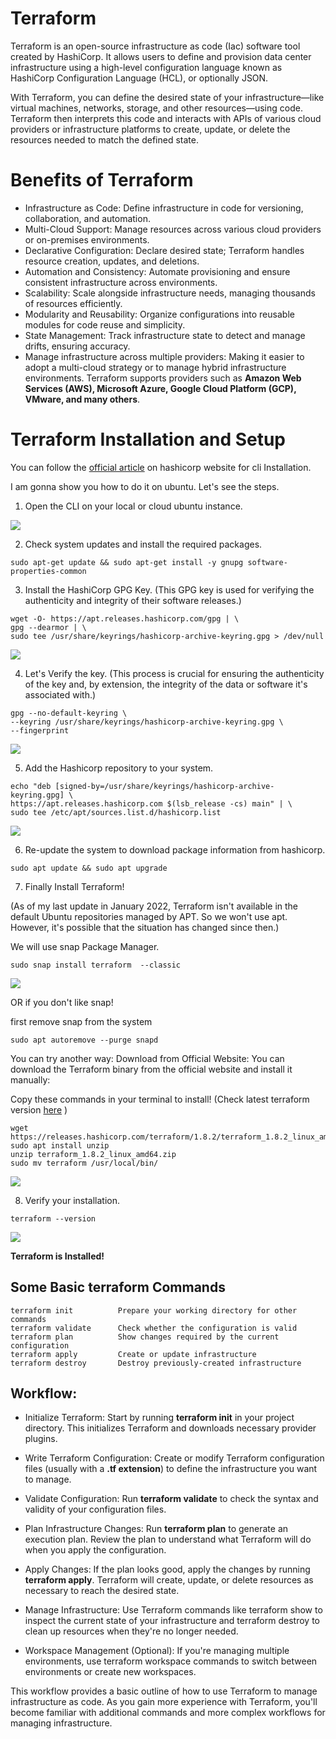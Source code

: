 # Terraform
Terraform is an open-source infrastructure as code (Iac) software tool created by HashiCorp. It allows users to define and provision data center infrastructure using a high-level configuration language known as HashiCorp Configuration Language (HCL), or optionally JSON.

With Terraform, you can define the desired state of your infrastructure—like virtual machines, networks, storage, and other resources—using code. Terraform then interprets this code and interacts with APIs of various cloud providers or infrastructure platforms to create, update, or delete the resources needed to match the defined state.

# Benefits of Terraform
- Infrastructure as Code: Define infrastructure in code for versioning, collaboration, and automation.
- Multi-Cloud Support: Manage resources across various cloud providers or on-premises environments.
- Declarative Configuration: Declare desired state; Terraform handles resource creation, updates, and deletions.
- Automation and Consistency: Automate provisioning and ensure consistent infrastructure across environments.
- Scalability: Scale alongside infrastructure needs, managing thousands of resources efficiently.
- Modularity and Reusability: Organize configurations into reusable modules for code reuse and simplicity.
- State Management: Track infrastructure state to detect and manage drifts, ensuring accuracy.
- Manage infrastructure across multiple providers: Making it easier to adopt a multi-cloud strategy or to manage hybrid infrastructure environments. Terraform supports providers such as **Amazon Web Services (AWS), Microsoft Azure, Google Cloud Platform (GCP), VMware, and many others**.

# Terraform Installation and Setup

You can follow the [official article](https://developer.hashicorp.com/terraform/tutorials/aws-get-started/install-cli) on hashicorp website for cli Installation.

I am gonna show you how to do it on ubuntu. Let's see the steps.

1. Open the CLI on your local or cloud ubuntu instance. 
<img src="readme/terminal.png">

2. Check system updates and install the required packages.
```
sudo apt-get update && sudo apt-get install -y gnupg software-properties-common
```

3. Install the HashiCorp GPG Key. (This GPG key is used for verifying the authenticity and integrity of their software releases.)
```
wget -O- https://apt.releases.hashicorp.com/gpg | \
gpg --dearmor | \
sudo tee /usr/share/keyrings/hashicorp-archive-keyring.gpg > /dev/null
```
<img src="readme/key.png" >

4. Let's Verify the key. (This process is crucial for ensuring the authenticity of the key and, by extension, the integrity of the data or software it's associated with.)
```
gpg --no-default-keyring \
--keyring /usr/share/keyrings/hashicorp-archive-keyring.gpg \
--fingerprint
```
<img src="readme/key2.png" >

5. Add the Hashicorp repository to your system.
```
echo "deb [signed-by=/usr/share/keyrings/hashicorp-archive-keyring.gpg] \
https://apt.releases.hashicorp.com $(lsb_release -cs) main" | \
sudo tee /etc/apt/sources.list.d/hashicorp.list
```
<img src="readme/hasicorp-repo.png" >

6. Re-update the system to download package information from hashicorp.
```
sudo apt update && sudo apt upgrade
```
7. Finally Install Terraform!

(As of my last update in January 2022, Terraform isn't available in the default Ubuntu repositories managed by APT. So we won't use apt. However, it's possible that the situation has changed since then.)

We will use snap Package Manager.
```
sudo snap install terraform  --classic
```
<img src="readme/terra-install.png" >

OR if you don't like snap! 

first remove snap from the system
``` 
sudo apt autoremove --purge snapd 
```
You can try another way: Download from Official Website:
You can download the Terraform binary from the official website and install it manually:

Copy these commands in your terminal to install! (Check latest terraform version [here](https://developer.hashicorp.com/terraform/install) )

```
wget https://releases.hashicorp.com/terraform/1.8.2/terraform_1.8.2_linux_amd64.zip 
sudo apt install unzip
unzip terraform_1.8.2_linux_amd64.zip
sudo mv terraform /usr/local/bin/
```
<img src="readme/terra-install2.png" >

8. Verify your installation.
```
terraform --version
```
<img src="readme/version.png" >

**Terraform is Installed!**

## Some Basic terraform Commands
```
terraform init          Prepare your working directory for other commands
terraform validate      Check whether the configuration is valid
terraform plan          Show changes required by the current configuration
terraform apply         Create or update infrastructure
terraform destroy       Destroy previously-created infrastructure
```

## Workflow:

- Initialize Terraform: Start by running **terraform init** in your project directory. This initializes Terraform and downloads necessary provider plugins.

- Write Terraform Configuration: Create or modify Terraform configuration files (usually with a **.tf extension**) to define the infrastructure you want to manage.

- Validate Configuration: Run **terraform validate** to check the syntax and validity of your configuration files.

- Plan Infrastructure Changes: Run **terraform plan** to generate an execution plan. Review the plan to understand what Terraform will do when you apply the configuration.

- Apply Changes: If the plan looks good, apply the changes by running **terraform apply**. Terraform will create, update, or delete resources as necessary to reach the desired state.

- Manage Infrastructure: Use Terraform commands like terraform show to inspect the current state of your infrastructure and terraform destroy to clean up resources when they're no longer needed.

- Workspace Management (Optional): If you're managing multiple environments, use terraform workspace commands to switch between environments or create new workspaces.

This workflow provides a basic outline of how to use Terraform to manage infrastructure as code. As you gain more experience with Terraform, you'll become familiar with additional commands and more complex workflows for managing infrastructure.